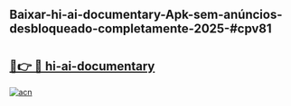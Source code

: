 ## Baixar-hi-ai-documentary-Apk-sem-anúncios-desbloqueado-completamente-2025-#cpv81

# <h2><a href="https://ainizakaria.my?title=hi-ai-documentary&ref=20M">🔗👉 🔴 hi-ai-documentary</a></h2>

[![acn](https://github.com/user-attachments/assets/0f9c940e-d8b0-45ae-aac7-cd30a18b3e1c)](https://ainizakaria.my?title=hi-ai-documentary&ref=20M)

